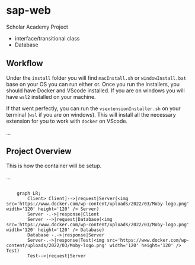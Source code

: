 # sap-web

Scholar Academy  Project

- interface/transitional class
- Database

## Workflow

Under the `install` folder you will find `macInstall.sh` or `windowInstall.bat` base on your OS you can run either or. Once you run the installers, you should have Docker and VScode installed. If you are on windows you will have `wsl2` installed on your machine.

If that went perfectly, you can run the `vsextensionInstaller.sh` on your terminal (`wsl` if you are on windows). This will install all the necessary extension for you to work with `docker` on VScode.

...

## Project Overview

This is how the container will be setup.

...

```mermaid

    graph LR;
        Client> Client]-->|request|Server(<img src='https://www.docker.com/wp-content/uploads/2022/03/Moby-logo.png' width='120' height='120' /> Server)
        Server -.->|response|Client
        Server -->|request|Database(<img src='https://www.docker.com/wp-content/uploads/2022/03/Moby-logo.png' width='120' height='120' /> Database)
        Database -.->|response|Server
        Server-.->|response|Test(<img src='https://www.docker.com/wp-content/uploads/2022/03/Moby-logo.png' width='120' height='120' /> Test)
        Test-->|request|Server
```
